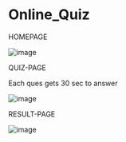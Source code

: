 # Online_Quiz

HOMEPAGE

![image](https://user-images.githubusercontent.com/63419482/128516300-668c60b2-489d-40ea-9621-c3b87a2af8ef.png)

QUIZ-PAGE

Each ques gets 30 sec to answer

![image](https://user-images.githubusercontent.com/63419482/128516621-6dfc4e19-e3d1-48af-b41f-7fe46f3b67f1.png)

RESULT-PAGE

![image](https://user-images.githubusercontent.com/63419482/128516770-f7f97833-c7ed-4885-a21b-51c4a37cb7c8.png)

